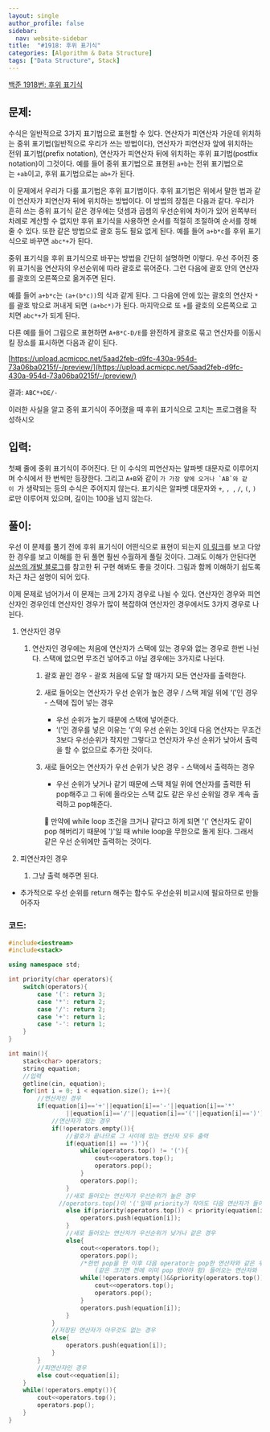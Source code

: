 ```yaml
---
layout: single
author_profile: false
sidebar:
  nav: website-sidebar
title:  "#1918: 후위 표기식"
categories: [Algorithm & Data Structure]
tags: ["Data Structure", Stack]
---
```


[백준 1918번: 후위 표기식](https://www.acmicpc.net/problem/1918)

## 문제:

수식은 일반적으로 3가지 표기법으로 표현할 수 있다. 연산자가 피연산자 가운데 위치하는 중위 표기법(일반적으로 우리가 쓰는 방법이다), 연산자가 피연산자 앞에 위치하는 전위 표기법(prefix notation), 연산자가 피연산자 뒤에 위치하는 후위 표기법(postfix notation)이 그것이다. 예를 들어 중위 표기법으로 표현된 `a+b`는 전위 표기법으로는 `+ab`이고, 후위 표기법으로는 `ab+`가 된다.

이 문제에서 우리가 다룰 표기법은 후위 표기법이다. 후위 표기법은 위에서 말한 법과 같이 연산자가 피연산자 뒤에 위치하는 방법이다. 이 방법의 장점은 다음과 같다. 우리가 흔히 쓰는 중위 표기식 같은 경우에는 덧셈과 곱셈의 우선순위에 차이가 있어 왼쪽부터 차례로 계산할 수 없지만 후위 표기식을 사용하면 순서를 적절히 조절하여 순서를 정해줄 수 있다. 또한 같은 방법으로 괄호 등도 필요 없게 된다. 예를 들어 `a+b*c`를 후위 표기식으로 바꾸면 `abc*+`가 된다.

중위 표기식을 후위 표기식으로 바꾸는 방법을 간단히 설명하면 이렇다. 우선 주어진 중위 표기식을 연산자의 우선순위에 따라 괄호로 묶어준다. 그런 다음에 괄호 안의 연산자를 괄호의 오른쪽으로 옮겨주면 된다.

예를 들어 `a+b*c`는 `(a+(b*c))`의 식과 같게 된다. 그 다음에 안에 있는 괄호의 연산자 `*`를 괄호 밖으로 꺼내게 되면 `(a+bc*)`가 된다. 마지막으로 또 `+`를 괄호의 오른쪽으로 고치면 `abc*+`가 되게 된다.

다른 예를 들어 그림으로 표현하면 `A+B*C-D/E`를 완전하게 괄호로 묶고 연산자를 이동시킬 장소를 표시하면 다음과 같이 된다.

[https://upload.acmicpc.net/5aad2feb-d9fc-430a-954d-73a06ba0215f/-/preview/](https://upload.acmicpc.net/5aad2feb-d9fc-430a-954d-73a06ba0215f/-/preview/)

결과: `ABC*+DE/-`

이러한 사실을 알고 중위 표기식이 주어졌을 때 후위 표기식으로 고치는 프로그램을 작성하시오

## 입력:

첫째 줄에 중위 표기식이 주어진다. 단 이 수식의 피연산자는 알파벳 대문자로 이루어지며 수식에서 한 번씩만 등장한다. 그리고 `A+B`와 같이 ``가 가장 앞에 오거나 `AB`와 같이 ``가 생략되는 등의 수식은 주어지지 않는다. 표기식은 알파벳 대문자와 `+`, ``, ``, `/`, `(`, `)`로만 이루어져 있으며, 길이는 100을 넘지 않는다.

## 풀이:

우선 이 문제를 풀기 전에 후위 표기식이 어떤식으로 표현이 되는지 [이 링크](https://runestone.academy/ns/books/published//pythonds/BasicDS/InfixPrefixandPostfixExpressions.html)를 보고 다양한 경우를 보고 이해를 한 뒤 풀면 훨씬 수월하게 풀릴 것이다. 그래도 이해가 안된다면 [삼쓰의 개발 블로그](https://woongsios.tistory.com/288)를 참고한 뒤 구현 해봐도 좋을 것이다. 그림과 함께 이해하기 쉽도록 차근 차근 설명이 되어 있다.

이제 문제로 넘어가서 이 문제는 크게 2가지 경우로 나뉠 수 있다. 연산자인 경우와 피연산자인 경우인데 연산자인 경우가 많이 복잡하여 연산자인 경우에서도 3가지 경우로 나뉜다.

1. 연산자인 경우
    1. 연산자인 경우에는 처음에 연산자가 스택에 있는 경우와 없는 경우로 한번 나뉜다. 스택에 없으면 무조건 넣어주고 아닐 경우에는 3가지로 나뉜다.
        1. 괄호 끝인 경우 - 괄호 처음에 도달 할 때가지 모든 연산자를 출력한다.
        2. 새로 들어오는 연산자가 우선 순위가 높은 경우 / 스택 제일 위에 ‘(’인 경우 - 스택에 집어 넣는 경우
            - 우선 순위가 높기 때문에 스택에 넣어준다.
            - ‘(’인 경우를 넣은 이유는 ‘(’의 우선 순위는 3인데 다음 연산자는 무조건 3보다 우선순위가 작지만 그렇다고 연산자가 우선 순위가 낮아서 출력을 할 수 없으므로 추가한 것이다.
        3. 새로 들어오는 연산자가 우선 순위가 낮은 경우 - 스택에서 출력하는 경우
            - 우선 순위가 낮거나 같기 때문에 스택 제일 위에 연산자를 출력한 뒤 pop해주고 그 뒤에 올라오는 스택 값도 같은 우선 순위일 경우 계속 출력하고 pop해준다.
            
            🔎 만약에 while loop 조건을 크거나 같다고 하게 되면 '(' 연산자도 같이 pop 해버리기 때문에 ')'일 때 while loop을 무한으로 돌게 된다. 그래서 같은 우선 순위에만 출력하는 것이다.
            
2. 피연산자인 경우
    1. 그냥 출력 해주면 된다.
- 추가적으로 우선 순위를 return 해주는 함수도 우선순위 비교시에 필요하므로 만들어주자

### 코드:

```cpp
#include<iostream>
#include<stack>

using namespace std;

int priority(char operators){
	switch(operators){
		case '(': return 3;
		case '*': return 2;
		case '/': return 2;
		case '+': return 1;
		case '-': return 1;
	}
}

int main(){
	stack<char> operators;
	string equation;
	//입력
	getline(cin, equation);
	for(int i = 0; i < equation.size(); i++){
		//연산자인 경우
		if(equation[i]=='+'||equation[i]=='-'||equation[i]=='*'
				||equation[i]=='/'||equation[i]=='('||equation[i]==')'){
			//연산자가 있는 경우 
			if(!operators.empty()){
				//괄호가 끝나므로 그 사이에 있는 연산자 모두 출력 
				if(equation[i] == ')'){
					while(operators.top() != '('){
						cout<<operators.top();
						operators.pop();
					}
					operators.pop();
				}
				//새로 들어오는 연산자가 우선순위가 높은 경우
			  //operators.top()이 '('일때 priority가 작아도 다음 연산자가 들어올 수 있도록 함
				else if(priority(operators.top()) < priority(equation[i])||operators.top()=='('){
					operators.push(equation[i]);
				}
				//새로 들어오는 연산자가 우선순위가 낮거나 같은 경우
				else{
					cout<<operators.top();
					operators.pop();
					/*한번 pop을 한 이후 다음 operator는 pop한 연산자와 같은 우선순위일 수가 없으므로
						(같은 크기면 전에 이미 pop 됐어야 함) 들어오는 연산자와 같은 경우만 고려해준다*/ 
					while(!operators.empty()&&priority(operators.top()) == priority(equation[i])){
						cout<<operators.top();
						operators.pop();
					}
					operators.push(equation[i]); 
				}
			}
			//저장된 연산자가 아무것도 없는 경우
			else{
				operators.push(equation[i]);
			}
		}
		//피연산자인 경우
		else cout<<equation[i];
	}
	while(!operators.empty()){
		cout<<operators.top();
		operators.pop();
	}
}
```
